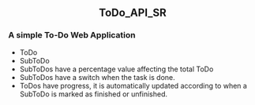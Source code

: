 <h2 align="center"> ToDo_API_SR </h2>
<h3> A simple To-Do Web Application</h3>
<ul>
  <li>ToDo</li>
  <li>SubToDo</li>
  <li>SubToDos have a percentage value affecting the total ToDo</li>
  <li>SubToDos have a switch when the task is done.</li>
  <li>ToDos have progress, it is automatically updated according to when a SubToDo is marked as finished or unfinished.</li>
</ul>
